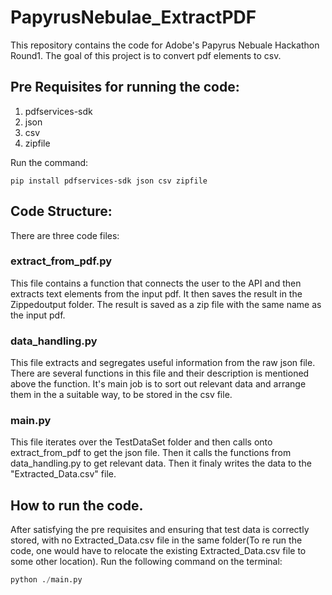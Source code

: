# PapyrusNebulae_ExtractPDF
This repository contains the code for Adobe's Papyrus Nebuale Hackathon Round1. The goal of this project is to convert pdf elements to csv.

## Pre Requisites for running the code:

  1. pdfservices-sdk
  2. json 
  3. csv
  4. zipfile
     
Run the command:

`pip install pdfservices-sdk json csv zipfile`

## Code Structure:

There are three code files:

### extract_from_pdf.py
This file contains a function that connects the user to the API and then extracts text elements from the input pdf. It then saves the result in the Zippedoutput folder. The result is saved as a zip file with the same name as the input pdf.

### data_handling.py
This file extracts and segregates useful information from the raw json file. There are several functions in this file and their description is mentioned above the function. It's main job is to sort out relevant data and arrange them in the a suitable way, to be stored in the csv file.

### main.py
This file iterates over the TestDataSet folder and then calls onto extract_from_pdf to get the json file. Then it calls the functions from data_handling.py to get relevant data. Then it finaly writes the data to the "Extracted_Data.csv" file.

## How to run the code.

After satisfying the pre requisites and ensuring that test data is correctly stored, with no Extracted_Data.csv file in the same folder(To re run the code, one would have to relocate the existing Extracted_Data.csv file to some other location). Run the following command on the terminal:

```Python
python ./main.py
```






